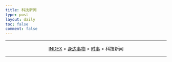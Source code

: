 ```yaml
---
title: 科技新闻
type: post
layout: daily
toc: false
comment: false
---
```


---
<span><center>[INDEX](/gknows/index) > [身边事物](/gknows/身边事物) > [时事](/gknows/时事) > 科技新闻</center></span>

---

